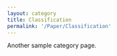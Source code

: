 ```yaml
---
layout: category
title: Classification
permalink: '/Paper/Classification'
---
```


Another sample category page.
